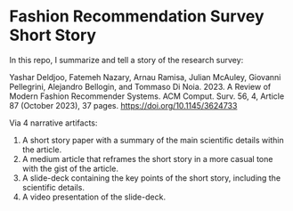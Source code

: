 # Fashion Recommendation Survey Short Story
In this repo, I summarize and tell a story of the research survey:

Yashar Deldjoo, Fatemeh Nazary, Arnau Ramisa, Julian McAuley, Giovanni Pellegrini, Alejandro Bellogin,
and Tommaso Di Noia. 2023. A Review of Modern Fashion Recommender Systems. ACM Comput. Surv. 56, 4,
Article 87 (October 2023), 37 pages.
https://doi.org/10.1145/3624733


Via 4 narrative artifacts:
1. A short story paper with a summary of the main scientific details within the article.
2. A medium article that reframes the short story in a more casual tone with the gist of the article.
3. A slide-deck containing the key points of the short story, including the scientific details. 
4. A video presentation of the slide-deck.